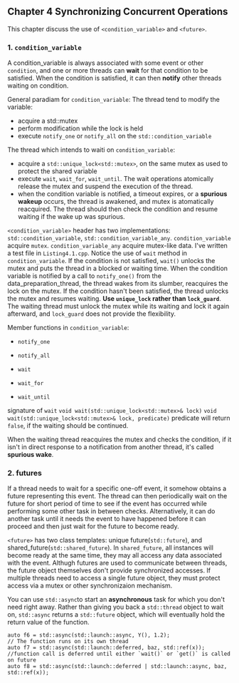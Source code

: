 ## Chapter 4 Synchronizing Concurrent Operations
This chapter discuss the use of `<condition_variable>` and `<future>`.

### 1. `condition_variable`
A condition_variable is always associated with some event or other `condition`, and one or more threads can **wait** for that condition to be satisfied. When the condition is satisfied, it can then **notify** other threads waiting on condition.

General paradiam for `condition_variable`:
The thread tend to modify the variable:
- acquire a std::mutex
- perform modification while the lock is held
- execute `notify_one` or `notify_all` on the `std::condition_variable`

The thread which intends to waiti on `condition_variable`:
- acquire a `std::unique_lock<std::mutex>`, on the same mutex as used to protect the shared variable
- execute `wait`, `wait_for`, `wait_until`. The wait operations atomically release the mutex and suspend the execution of the thread.
- when the condition variable is notified, a timeout expires, or a **spurious wakeup** occurs, the thread is awakened, and mutex is atomatically reacquired. The thread should then check the condition and resume waiting if the wake up was spurious.

`<condition_variable>` header has two implementations: `std::condition_variable`, `std::condition_variable_any`.
`condition_variable` acquire `mutex`.
`condition_variable_any` acquire mutex-like data.
I've written a test file in `Listing4.1.cpp`. Notice the use of `wait` method in `condition_variable`. If the condition is not satisfied, `wait()` unlocks the mutex and puts the thread in a blocked or waiting time. When the condition variable is notified by a call to `notify_one()` from the data_preparation_thread, the thread wakes from its slumber, reacquires the lock on the mutex. If the condition hasn't been satisfied, the thread unlocks the mutex and resumes waiting. **Use `unique_lock` rather than `lock_guard`**. The waiting thread must unlock the mutex while its waiting and lock it again afterward, and `lock_guard` does not provide the flexibility.

Member functions in `condition_variable`:
- `notify_one`
- `notify_all`

- `wait`
- `wait_for`
- `wait_until`

signature of `wait`
`void wait(std::unique_lock<std::mutex>& lock)`
`void wait(std::unique_lock<std::mutex>& lock, predicate)`
predicate will return `false`, if the waiting should be continued.

When the waiting thread reacquires the mutex and checks the condition, if it isn't in direct response to a notification from another thread, it's called **spurious wake**.

### 2. futures
If a thread needs to wait for a specific one-off event, it somehow obtains a future representing this event. The thread can then periodically wait on the future for short period of time to see if the event has occurred while performing some other task in between checks. Alternatively, it can do another task until it needs the event to have happened before it can proceed and then just wait for the future to become ready.

`<future>` has two class templates: unique future(`std::future`), and shared_future(`std::shared_future`). In `shared_future`, all instances will become ready at the same time, they may all access any data associated with the event. Althugh futures are used to communicate between threads, the future object themselves don't provide synchronized accesses. If multiple threads need to access a single future object, they must protect access via a mutex or other synchronizaion mechanism.

You can use `std::async`to start an **asynchronous** task for which you don't need right away. Rather than giving you back a `std::thread` object to wait on, `std::async` returns a `std::future` object, which will eventually hold the return value of the function.

    auto f6 = std::async(std::launch::async, Y(), 1.2);
    // The function runs on its own thread
    auto f7 = std::async(std::launch::deferred, baz, std::ref(x));
    //function call is deferred until either `wait()` or `get()` is called on future
    auto f8 = std::async(std::launch::deferred | std::launch::async, baz, std::ref(x));
